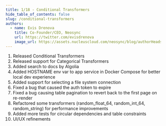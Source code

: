 ```yaml
---
title: 1/18 - Conditional Transformers
hide_table_of_contents: false
slug: /conditional-transformers
authors:
  - name: Evis Drenova
    title: Co-Founder/CEO, Neosync
    url: https://twitter.com/evisdrenova
    image_url: https://assets.nucleuscloud.com/neosync/blog/authorHeadshots/evis.png
---
```


1. Released Conditional Transformers
2. Released support for Categorical Transformers
3. Added search to docs by Algolia
4. Added HOSTNAME env var to app service in Docker Compose for better local dev experience
5. Added support for selecting a file system connection
6. Fixed a bug that caused the auth token to expire
7. Fixed a bug causing table pagination to revert back to the first page on re-render
8. Refactored some transformers (random_float_64, random_int_64, random_string) for performance improvements
9. Added more tests for circular dependencies and table constraints
10. UI/UX refinements
